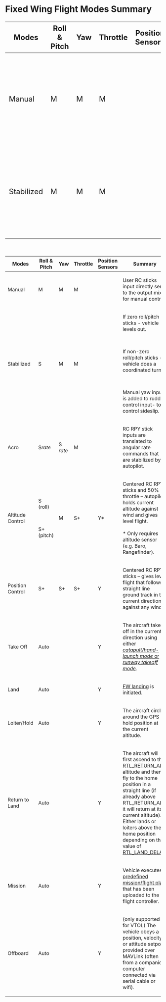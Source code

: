 # Fixed Wing Flight Modes Summary

<table style="width: 100%; table-layout:fixed; font-size:1.5rem;">
 <colgroup><col style="width: 30%"><col style="width: 70%"></colgroup>
 <thead>
   <tr><th>Modes</th><th>Roll & Pitch</th><th>Yaw<th>Throttle</th><th>Position Sensors</th><th>Summary</th></tr>
 </thead>
<tbody>

<tr>
 <td>Manual</td>
 <td style="vertical-align: middle;">M</td>
 <td style="vertical-align: middle;">M</td>
 <td style="vertical-align: middle;">M</td>
 <td></td>
 <td>User RC sticks input directly sent to the output mixer for manual control.</td>
</tr>
 
<tr>
 <td>Stabilized</td>
 <td style="vertical-align: middle;">M</td>
 <td style="vertical-align: middle;">M</td>
 <td style="vertical-align: middle;">M</td>
 <td></td>
 <td>User RC sticks input directly sent to the output mixer for manual control.</td>
</tr>

</tbody></table>


<p>&nbsp;</p>
<table>
<thead>
   <tr><th>Modes</th><th>Roll & Pitch</th><th>Yaw<th>Throttle</th><th>Position Sensors</th><th>Summary</th></tr>
 </thead>
	<tbody>
		<tr>
			<td>
				<p><span style="font-weight: 400;">Manual</span></p>
			</td>
			<td>
				<p><span style="font-weight: 400;">M</span></p>
			</td>
			<td>
				<p><span style="font-weight: 400;">M</span></p>
			</td>
			<td>
				<p><span style="font-weight: 400;">M</span></p>
			</td>
			<td>&nbsp;</td>
			<td>
				<p><span style="font-weight: 400;">User RC sticks input directly sent to the output mixer for manual control.</span></p>
			</td>
		</tr>
		<tr>
			<td>
				<p><span style="font-weight: 400;">Stabilized</span></p>
			</td>
			<td>
				<p><span style="font-weight: 400;">S</span></p>
			</td>
			<td>
				<p><span style="font-weight: 400;">M</span></p>
			</td>
			<td>
				<p><span style="font-weight: 400;">M</span></p>
			</td>
			<td>&nbsp;</td>
			<td>
				<p><span style="font-weight: 400;">If zero roll/pitch sticks - vehicle levels out.</span></p>
				<br />
				<p><span style="font-weight: 400;">If non-zero roll/pitch sticks - vehicle does a coordinated turn.</span></p>
				<br />
				<p><span style="font-weight: 400;">Manual yaw input is added to rudder control input- to control sideslip.</span></p>
			</td>
		</tr>
		<tr>
			<td>
				<p><span style="font-weight: 400;">Acro</span></p>
			</td>
			<td>
				<p><span style="font-weight: 400;">S</span><em><span style="font-weight: 400;">rate</span></em></p>
			</td>
			<td>
				<p><span style="font-weight: 400;">S </span><em><span style="font-weight: 400;">rate</span></em></p>
			</td>
			<td>
				<p><span style="font-weight: 400;">M</span></p>
			</td>
			<td>&nbsp;</td>
			<td>
				<p><span style="font-weight: 400;">RC RPY stick inputs are translated to angular rate commands that are stabilized by autopilot.</span></p>
			</td>
		</tr>
		<tr>
			<td>
				<p><span style="font-weight: 400;">Altitude Control</span></p>
			</td>
			<td>
				<p><span style="font-weight: 400;">S (roll)</span></p>
				<br />
				<p><span style="font-weight: 400;">S</span><span style="font-weight: 400;">+ </span><span style="font-weight: 400;">(pitch)</span></p>
			</td>
			<td>
				<p><span style="font-weight: 400;">M</span></p>
			</td>
			<td>
				<p><span style="font-weight: 400;">S</span><span style="font-weight: 400;">+</span></p>
			</td>
			<td>
				<p><span style="font-weight: 400;">Y*</span></p>
			</td>
			<td>
				<p><span style="font-weight: 400;">Centered RC RPY sticks and 50% throttle &ndash; autopilot holds current altitude against wind and gives level flight.</span><span style="font-weight: 400;"><br /></span><span style="font-weight: 400;"><br /></span><span style="font-weight: 400;">* Only requires </span><span style="font-weight: 400;">altitude</span><span style="font-weight: 400;"> sensor (e.g. Baro, Rangefinder).</span></p>
			</td>
		</tr>
		<tr>
			<td>
				<p><span style="font-weight: 400;">Position Control</span></p>
			</td>
			<td>
				<p><span style="font-weight: 400;">S</span><span style="font-weight: 400;">+</span></p>
			</td>
			<td>
				<p><span style="font-weight: 400;">S</span><span style="font-weight: 400;">+</span></p>
			</td>
			<td>
				<p><span style="font-weight: 400;">S</span><span style="font-weight: 400;">+</span></p>
			</td>
			<td>
				<p><span style="font-weight: 400;">Y</span></p>
			</td>
			<td>
				<p><span style="font-weight: 400;">Centered RC RPY sticks &ndash; gives level flight that follows a straight line ground track in the current direction against any wind.</span></p>
			</td>
		</tr>
		<tr>
			<td>
				<p><span style="font-weight: 400;">Take Off</span></p>
			</td>
			<td colspan="3">
				<p><span style="font-weight: 400;">Auto</span></p>
			</td>
			<td>
				<p><span style="font-weight: 400;">Y</span></p>
			</td>
			<td>
				<p><span style="font-weight: 400;">The aircraft takes off in the current direction using either </span><a href="https://docs.px4.io/en/flight_modes/takeoff.html#fixed-wing-fw"><em><span style="font-weight: 400;">catapult/hand-launch mode</span></em><span style="font-weight: 400;"> or </span><em><span style="font-weight: 400;">runway takeoff mode</span></em></a><span style="font-weight: 400;">.</span></p>
			</td>
		</tr>
		<tr>
			<td>
				<p><span style="font-weight: 400;">Land</span></p>
			</td>
			<td colspan="3">
				<p><span style="font-weight: 400;">Auto</span></p>
			</td>
			<td>
				<p><span style="font-weight: 400;">Y</span></p>
			</td>
			<td>
				<p><a href="https://docs.px4.io/en/flying/fixed_wing_landing.html"><span style="font-weight: 400;">FW landing</span></a><span style="font-weight: 400;"> is initiated. </span></p>
			</td>
		</tr>
		<tr>
			<td>
				<p><span style="font-weight: 400;">Loiter/Hold</span></p>
			</td>
			<td colspan="3">
				<p><span style="font-weight: 400;">Auto</span></p>
			</td>
			<td>
				<p><span style="font-weight: 400;">Y</span></p>
			</td>
			<td>
				<p><span style="font-weight: 400;">The aircraft circles around the GPS hold position at the current altitude. </span></p>
			</td>
		</tr>
		<tr>
			<td>
				<p><span style="font-weight: 400;">Return to Land</span></p>
			</td>
			<td colspan="3">
				<p><span style="font-weight: 400;">Auto</span></p>
			</td>
			<td>
				<p><span style="font-weight: 400;">Y</span></p>
			</td>
			<td>
				<p><span style="font-weight: 400;">The aircraft will first ascend to the </span><a href="https://docs.px4.io/en/advanced_config/parameter_reference.html#RTL_RETURN_ALT"><span style="font-weight: 400;">RTL_RETURN_ALT</span></a><span style="font-weight: 400;"> altitude and then fly to the home position in a straight line (if already above </span><span style="font-weight: 400;">RTL_RETURN_ALT</span><span style="font-weight: 400;"> it will return at its current altitude). Either lands or loiters above the home position depending on the value of </span><a href="https://docs.px4.io/en/flight_modes/rtl.html#RTL_LAND_DELAY"><span style="font-weight: 400;">RTL_LAND_DELAY</span></a><span style="font-weight: 400;">. </span></p>
			</td>
		</tr>
		<tr>
			<td>
				<p><span style="font-weight: 400;">Mission</span></p>
			</td>
			<td colspan="3">
				<p><span style="font-weight: 400;">Auto</span></p>
			</td>
			<td>
				<p><span style="font-weight: 400;">Y</span></p>
			</td>
			<td>
				<p><span style="font-weight: 400;">Vehicle executes a </span><a href="https://docs.px4.io/en/flying/missions.html"><span style="font-weight: 400;">predefined mission/flight plan</span></a><span style="font-weight: 400;"> that has been uploaded to the flight controller. </span></p>
			</td>
		</tr>
		<tr>
			<td>
				<p><span style="font-weight: 400;">Offboard</span></p>
			</td>
			<td colspan="3">
				<p><span style="font-weight: 400;">Auto</span></p>
			</td>
			<td>
				<p><span style="font-weight: 400;">Y</span></p>
			</td>
			<td>
				<p><span style="font-weight: 400;">(only supported for VTOL) The vehicle obeys a position, velocity or attitude setpoint provided over MAVLink (often from a companion computer connected via serial cable or wifi).</span></p>
			</td>
		</tr>
	</tbody>
</table>
<p>&nbsp;</p>
